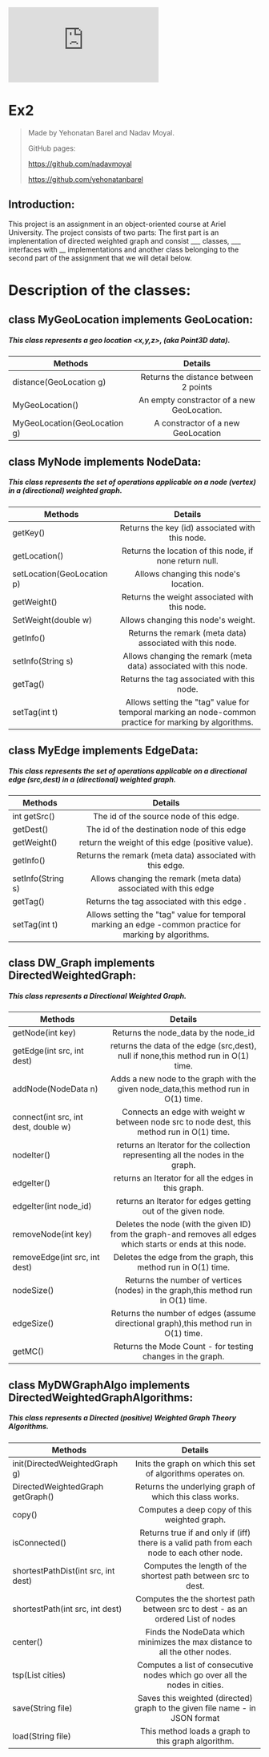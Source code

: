![This is an image](https://upload.wikimedia.org/wikipedia/commons/e/e2/Ariel_University_Logo.pdf)


# Ex2
>Made by Yehonatan Barel and Nadav Moyal.
>
>GitHub pages: 
>
>https://github.com/nadavmoyal
>
>https://github.com/yehonatanbarel    

## Introduction:
This project is an assignment in an object-oriented course at Ariel University. The project consists of two parts: The first part is an implenentation of directed weighted graph and consist ___ classes, ___ interfaces with __ implementations and another class belonging to the second part of the assignment that we will detail below. 

# Description of the classes:

## class MyGeoLocation implements GeoLocation:
##### This class represents a geo location <x,y,z>, (aka Point3D data).

|          Methods                | Details                             | 
| --------------------------------|:--------------------------------------:| 
| distance(GeoLocation g)         | Returns the distance between 2 points  | 
| MyGeoLocation()                 | An empty constractor of a new GeoLocation.| 
| MyGeoLocation(GeoLocation g)    | A constractor of a new GeoLocation       |   

## class MyNode implements NodeData:
##### This class represents the set of operations applicable on a node (vertex) in a (directional) weighted graph.

|          Methods                | Details                             | 
| --------------------------------|:--------------------------------------:| 
| getKey()        | Returns the key (id) associated with this node.  | 
| getLocation()                 | Returns the location of this node, if none return null.| 
| setLocation(GeoLocation p)    | Allows changing this node's location.      |  
| getWeight()                 | Returns the weight associated with this node.| 
| SetWeight(double w)           |Allows changing this node's weight.      | 
| getInfo()                      |  Returns the remark (meta data) associated with this node. | 
| setInfo(String s)               | Allows changing the remark (meta data) associated with this node.| 
| getTag()                       | Returns the tag associated with this node.       |   
|   setTag(int t)                 |  Allows setting the "tag" value for temporal marking an node-common practice for marking by algorithms.|


## class MyEdge implements EdgeData:
##### This class represents the set of operations applicable on a directional edge (src,dest) in a (directional) weighted graph.
                                 
|          Methods                | Details                             | 
| --------------------------------|:--------------------------------------:| 
| int getSrc()               |The id of the source node of this edge. | 
|  getDest()                 | The id of the destination node of this edge |
| getWeight()                 | return the weight of this edge (positive value).| 
| getInfo()                      | Returns the remark (meta data) associated with this edge.| 
| setInfo(String s)               | Allows changing the remark (meta data) associated with this edge| 
| getTag()                       | Returns the tag associated with this edge .       |   
|   setTag(int t)                 |  Allows setting the "tag" value for temporal marking an edge -common practice for marking by algorithms.|

## class  DW_Graph implements DirectedWeightedGraph:
##### This class represents a Directional Weighted Graph.
 
|          Methods                | Details                             | 
| --------------------------------|:--------------------------------------:| 
|getNode(int key)             |Returns the node_data by the node_id | 
|  getEdge(int src, int dest)    | returns the data of the edge (src,dest), null if none,this method run in O(1) time.|
| addNode(NodeData n)            | Adds a new node to the graph with the given node_data,this method run in O(1) time.| 
| connect(int src, int dest, double w)|Connects an edge with weight w between node src to node dest, this method run in O(1) time.| 
| nodeIter()                     | returns an Iterator for the collection representing all the nodes in the graph.| 
|  edgeIter()                     | returns an Iterator for all the edges in this graph.                          |   
|  edgeIter(int node_id)          | returns an Iterator for edges getting out of the given node.|
| removeNode(int key)             | Deletes the node (with the given ID) from the graph-and removes all edges which starts or ends at this node.| 
| removeEdge(int src, int dest)   |Deletes the edge from the graph, this method run in O(1) time.| 
| nodeSize()                       | Returns the number of vertices (nodes) in the graph,this method run in O(1) time.|   
|   edgeSize()                 | Returns the number of edges (assume directional graph),this method run in O(1) time.|
|    getMC()                 | Returns the Mode Count - for testing changes in the graph.|


## class MyDWGraphAlgo implements DirectedWeightedGraphAlgorithms:
##### This class represents a Directed (positive) Weighted Graph Theory Algorithms.
 
|          Methods                | Details                             | 
| --------------------------------|:--------------------------------------:| 
| init(DirectedWeightedGraph g)   |Inits the graph on which this set of algorithms operates on.| 
| DirectedWeightedGraph getGraph() |Returns the underlying graph of which this class works.|
| copy()                          | Computes a deep copy of this weighted graph.| 
| isConnected()                  |Returns true if and only if (iff) there is a valid path from each node to each other node.| 
|  shortestPathDist(int src, int dest)| Computes the length of the shortest path between src to dest.| 
|  shortestPath(int src, int dest)|Computes the the shortest path between src to dest - as an ordered List of nodes|   
|  center()          |Finds the NodeData which minimizes the max distance to all the other nodes.|
| tsp(List<NodeData> cities) |Computes a list of consecutive nodes which go over all the nodes in cities.| 
| save(String file) |Saves this weighted (directed) graph to the given file name - in JSON format| 
|load(String file) | This method loads a graph to this graph algorithm.|   


   

